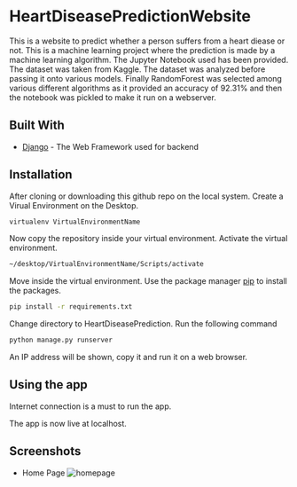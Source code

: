 # HeartDiseasePredictionWebsite

This is a website to predict whether a person suffers from a heart diease or not. This is a machine learning project where the prediction is made by a machine learning algorithm. The Jupyter Notebook used has been provided. The dataset was taken from Kaggle. The dataset was analyzed before passing it onto various models. Finally RandomForest was selected among various different algorithms as it provided an accuracy of 92.31% and then the notebook was pickled to make it run on a webserver.


## Built With
* [Django](https://www.djangoproject.com/) - The Web Framework used for backend



## Installation
After cloning or downloading this github repo on the local system. 
Create a Virual Environment on the Desktop.
```bash
virtualenv VirtualEnvironmentName
```
Now copy the repository inside your virtual environment.
Activate the virtual environment.
```bash
~/desktop/VirtualEnvironmentName/Scripts/activate
```
Move inside the virtual environment.
Use the package manager [pip](https://pip.pypa.io/en/stable/) to install the packages.
```bash
pip install -r requirements.txt
```

Change directory to HeartDiseasePrediction.
Run the following command
```bash
python manage.py runserver
```
An IP address will be shown, copy it and run it on a web browser.

## Using the app
Internet connection is a must to run the app.

The app is now live at localhost.

## Screenshots
* Home Page
![homepage]()

